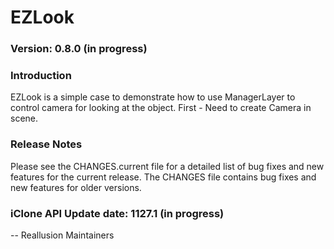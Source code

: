 # EZLook

### Version: 0.8.0 (in progress)

### Introduction

EZLook is a simple case to demonstrate how to use ManagerLayer to control camera for looking at the object. 
First - Need to create Camera in scene.

### Release Notes

Please see the CHANGES.current file for a detailed list of bug fixes and
new features for the current release. The CHANGES file contains bug fixes
and new features for older versions.

### iClone API Update date: 1127.1 (in progress)


 -- Reallusion Maintainers